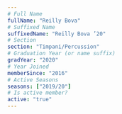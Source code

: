```yaml
---
# Full Name
fullName: "Reilly Bova"
# Suffixed Name
suffixedName: "Reilly Bova ’20"
# Section
section: "Timpani/Percussion"
# Graduation Year (or name suffix)
gradYear: "2020"
# Year Joined
memberSince: "2016"
# Active Seasons
seasons: ["2019/20"]
# Is active member?
active: "true"
---
```


